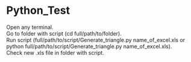 # Python_Test

Open any terminal.  
Go to folder with script (cd full/path/to/folder).  
Run script (full/path/to/script/Generate_triangle.py name_of_excel.xls or python full/path/to/script/Generate_triangle.py name_of_excel.xls).  
Check new .xls file in folder with script.  

